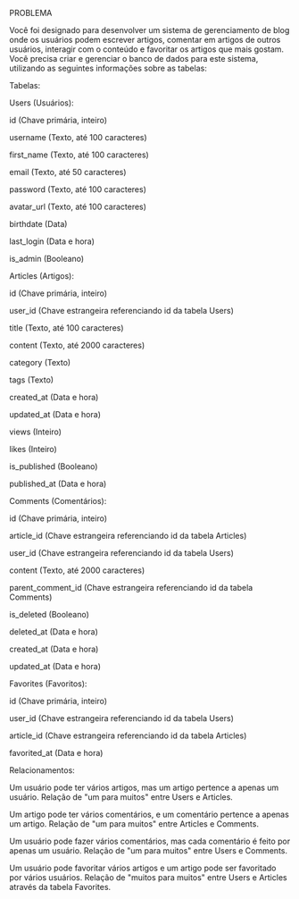 PROBLEMA

Você foi designado para desenvolver um sistema de gerenciamento de blog onde os usuários podem escrever artigos, comentar em artigos de outros usuários, interagir com o conteúdo e favoritar os artigos que mais gostam. Você precisa criar e gerenciar o banco de dados para este sistema, utilizando as seguintes informações sobre as tabelas:

Tabelas:

Users (Usuários):

id (Chave primária, inteiro)

username (Texto, até 100 caracteres)

first_name (Texto, até 100 caracteres)

email (Texto, até 50 caracteres)

password (Texto, até 100 caracteres)

avatar_url (Texto, até 100 caracteres)

birthdate (Data)

last_login (Data e hora)

is_admin (Booleano)

Articles (Artigos):

id (Chave primária, inteiro)

user_id (Chave estrangeira referenciando id da tabela Users)

title (Texto, até 100 caracteres)

content (Texto, até 2000 caracteres)

category (Texto)

tags (Texto)

created_at (Data e hora)

updated_at (Data e hora)

views (Inteiro)

likes (Inteiro)

is_published (Booleano)

published_at (Data e hora)

Comments (Comentários):

id (Chave primária, inteiro)

article_id (Chave estrangeira referenciando id da tabela Articles)

user_id (Chave estrangeira referenciando id da tabela Users)

content (Texto, até 2000 caracteres)

parent_comment_id (Chave estrangeira referenciando id da tabela Comments)

is_deleted (Booleano)

deleted_at (Data e hora)

created_at (Data e hora)

updated_at (Data e hora)

Favorites (Favoritos):

id (Chave primária, inteiro)

user_id (Chave estrangeira referenciando id da tabela Users)

article_id (Chave estrangeira referenciando id da tabela Articles)

favorited_at (Data e hora)

Relacionamentos:

Um usuário pode ter vários artigos, mas um artigo pertence a apenas um usuário. Relação de "um para muitos" entre Users e Articles.

Um artigo pode ter vários comentários, e um comentário pertence a apenas um artigo. Relação de "um para muitos" entre Articles e Comments.

Um usuário pode fazer vários comentários, mas cada comentário é feito por apenas um usuário. Relação de "um para muitos" entre Users e Comments.

Um usuário pode favoritar vários artigos e um artigo pode ser favoritado por vários usuários. Relação de "muitos para muitos" entre Users e Articles através da tabela Favorites.
